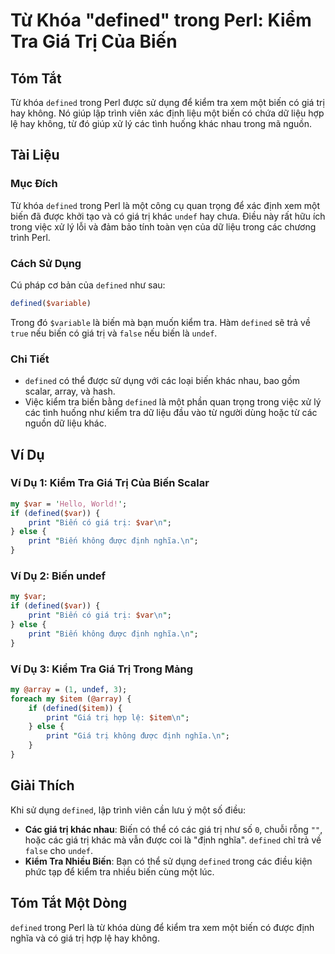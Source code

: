 <!--
Meta Description: # Từ Khóa "defined" trong Perl: Kiểm Tra Giá Trị Của Biến ## Tóm Tắt Từ khóa `defined` trong Perl được sử dụng để kiểm tra xem một biến có giá trị hay...
Meta Keywords: biến, defined, giá, trị, trong
-->

# Từ Khóa "defined" trong Perl: Kiểm Tra Giá Trị Của Biến

## Tóm Tắt
Từ khóa `defined` trong Perl được sử dụng để kiểm tra xem một biến có giá trị hay không. Nó giúp lập trình viên xác định liệu một biến có chứa dữ liệu hợp lệ hay không, từ đó giúp xử lý các tình huống khác nhau trong mã nguồn.

## Tài Liệu
### Mục Đích
Từ khóa `defined` trong Perl là một công cụ quan trọng để xác định xem một biến đã được khởi tạo và có giá trị khác `undef` hay chưa. Điều này rất hữu ích trong việc xử lý lỗi và đảm bảo tính toàn vẹn của dữ liệu trong các chương trình Perl.

### Cách Sử Dụng
Cú pháp cơ bản của `defined` như sau:

```perl
defined($variable)
```

Trong đó `$variable` là biến mà bạn muốn kiểm tra. Hàm `defined` sẽ trả về `true` nếu biến có giá trị và `false` nếu biến là `undef`.

### Chi Tiết
- `defined` có thể được sử dụng với các loại biến khác nhau, bao gồm scalar, array, và hash.
- Việc kiểm tra biến bằng `defined` là một phần quan trọng trong việc xử lý các tình huống như kiểm tra dữ liệu đầu vào từ người dùng hoặc từ các nguồn dữ liệu khác.

## Ví Dụ
### Ví Dụ 1: Kiểm Tra Giá Trị Của Biến Scalar
```perl
my $var = 'Hello, World!';
if (defined($var)) {
    print "Biến có giá trị: $var\n";
} else {
    print "Biến không được định nghĩa.\n";
}
```

### Ví Dụ 2: Biến undef
```perl
my $var;
if (defined($var)) {
    print "Biến có giá trị: $var\n";
} else {
    print "Biến không được định nghĩa.\n";
}
```

### Ví Dụ 3: Kiểm Tra Giá Trị Trong Mảng
```perl
my @array = (1, undef, 3);
foreach my $item (@array) {
    if (defined($item)) {
        print "Giá trị hợp lệ: $item\n";
    } else {
        print "Giá trị không được định nghĩa.\n";
    }
}
```

## Giải Thích
Khi sử dụng `defined`, lập trình viên cần lưu ý một số điều:
- **Các giá trị khác nhau**: Biến có thể có các giá trị như số `0`, chuỗi rỗng `""`, hoặc các giá trị khác mà vẫn được coi là "định nghĩa". `defined` chỉ trả về `false` cho `undef`.
- **Kiểm Tra Nhiều Biến**: Bạn có thể sử dụng `defined` trong các điều kiện phức tạp để kiểm tra nhiều biến cùng một lúc.

## Tóm Tắt Một Dòng
`defined` trong Perl là từ khóa dùng để kiểm tra xem một biến có được định nghĩa và có giá trị hợp lệ hay không.